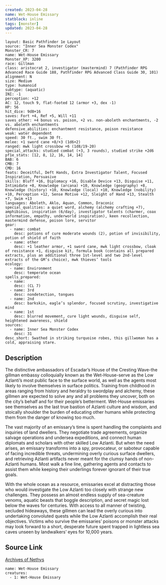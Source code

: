 ```yaml
---
created: 2023-04-28
name: Wet-House Emissary
statblock: inline
tags: [monster]
updated: 2023-04-28
---
```

```statblock
layout: Basic Pathfinder 1e Layout
source: "Inner Sea Monster Codex"
Monster_CR: 7
name: Wet-House Emissary
Monster_XP: 3200
race: Gillman
class: aristocrat 2, investigator (mastermind) 7 (Pathfinder RPG Advanced Race Guide 188, Pathfinder RPG Advanced Class Guide 30, 101)
alignment: N
size: Medium
type: humanoid
subtype: (aquatic)
INI: -1
perception: +12
AC: 12, touch 9, flat-footed 12 (armor +3, dex -1)
HP: 56
hit_dice: 9d8+16
saves: Fort +4, Ref +5, Will +11
saves_other: +4 bonus vs. poison, +2 vs. non-aboleth enchantments, -2 vs. aboleth enchantments
defensive_abilities: enchantment resistance, poison resistance
weak: water dependent
speed: 30 ft., swim 30 ft.
melee: +1 sword cane +8/+3 (1d6+2)
ranged: mwk light crossbow +6 (1d8/19-20)
special_attacks: studied combat (+3, 3 rounds), studied strike +2d6
pf1e_stats: [12, 8, 12, 16, 14, 14]
BAB: 6
CMB: 7
CMD: 16
feats: Deceitful, Deft Hands, Extra Investigator Talent, Focused Inspiration, Persuasive
skills: Bluff +16, Diplomacy +16, Disable Device +13, Disguise +11, Intimidate +8, Knowledge (arcana) +10, Knowledge (geography) +8, Knowledge (history) +10, Knowledge (local) +10, Knowledge (nobility) +10, Perception +12, Sense Motive +12, Sleight of Hand +13, Stealth +7, Swim +13
languages: Aboleth, Aklo, Aquan, Common, Draconic
special_qualities: a quiet word, alchemy (alchemy crafting +7), amphibious, inspiration (6/day), investigator talents (charmer, coax information, empathy, underworld inspiration), keen recollection, mastermind defense, poison lore, servitor
gear:
  - name: combat
    desc: potions of cure moderate wounds (2), potion of invisibility, potion of shield of faith
  - name: other
    desc: +1 leather armor, +1 sword cane, mwk light crossbow, cloak of resistance +1, disguise kit, formula book (contains all prepared extracts, plus an additional three 1st-level and two 2nd-level extracts of the GM’s choice), mwk thieves’ tools
ecology:
  - name: Environment
    desc: temperate ocean
spells_prepared:
  - name:
    desc: (CL 7)
  - name: 3rd
    desc: nondetection, tongues
  - name: 2nd
    desc: barkskin, eagle’s splendor, focused scrutiny, investigative mind
  - name: 1st
    desc: blurred movement, cure light wounds, disguise self, heightened awareness, shield
sources:
  - name: Inner Sea Monster Codex
    desc: 31
desc_short: Swathed in striking turquoise robes, this gillwoman has a cold, appraising stare.
```
## Description
The distinctive ambassadors of Escadar’s House of the Cresting Wave-the gillman embassy colloquially known as the Wet-House-serve as the Low Azlanti’s most public face to the surface world, as well as the agents most likely to involve themselves in surface politics. Training from childhood in areas ranging from history and heraldry to swordplay and alchemy, these gillmen are expected to solve any and all problems they uncover, both on the city’s behalf and for their people’s betterment. Wet-House emissaries see themselves as the last true bastion of Azlanti culture and wisdom, and stoically shoulder the burden of educating other humans while protecting them from the danger of knowing too much.

The vast majority of an emissary’s time is spent handling the complaints and inquiries of land dwellers. They negotiate trade agreements, organize salvage operations and undersea expeditions, and connect human diplomats and scholars with other skilled Low Azlanti. But when the need arises, an emissary transforms into a spy, provocateur, or saboteur capable of facing incredible threats, undermining overly curious surface dwellers, and retrieving Azlanti artifacts never meant for the clumsy hands of non-Azlanti humans. Most walk a fine line, gathering agents and contacts to assist them while keeping their underlings forever ignorant of their true goals.

With the whole ocean as a resource, emissaries excel at distracting those who would investigate the Low Azlanti too closely with strange new challenges. They possess an almost endless supply of sea-creature venoms, aquatic beasts that boggle description, and secret magic lost below the waves for centuries. With access to all manner of twisting, secluded hideaways, these gillmen can lead the overly curious into undertaking convoluted quests while the Low Azlanti accomplish their real objectives. Victims who survive the emissaries’ poisons or monster attacks may look forward to a short, desperate future spent trapped in lightless sea caves unseen by landwalkers’ eyes for 10,000 years.
## Source Link
[Archives of Nethys](https://aonprd.com/MonsterDisplay.aspx?ItemName=Wet-House%20Emissary)
```encounter-table
name: Wet-House Emissary
creatures:
  - 1: Wet-House Emissary
```
